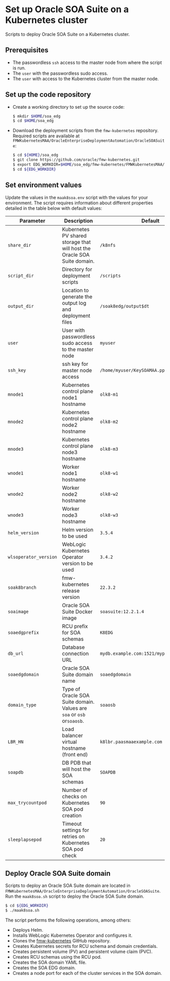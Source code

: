 # Set up Oracle SOA Suite on a Kubernetes cluster

Scripts to deploy Oracle SOA Suite on a Kubernetes cluster.

## Prerequisites

- The passwordless `ssh` access to the master node from where the script is run.
- The `user` with the passwordless sudo access.
- The `user` with access to the Kubernetes cluster from the master node.

## Set up the code repository

- Create a working directory to set up the source code:
  ```bash
  $ mkdir $HOME/soa_edg
  $ cd $HOME/soa_edg
  ```

- Download the deployment scripts from the `fmw-kubernetes` repository. Required scripts are available at `FMWKubernetesMAA/OracleEnterpriseDeploymentAutomation/OracleSOASuite`:

  ```bash
  $ cd ${HOME}/soa_edg
  $ git clone https://github.com/oracle/fmw-kubernetes.git
  $ export EDG_WORKDIR=$HOME/soa_edg/fmw-kubernetes/FMWKubernetesMAA/OracleEnterpriseDeploymentAutomation/OracleSOASuite
  $ cd ${EDG_WORKDIR}
  ```

## Set environment values

Update the values in the `maak8soa.env` script with the values for your environment. The script requires information about different properties detailed in the table below with default values:

| Parameter | Description | Default |
| --- | --- | --- |
| `share_dir` | Kubernetes PV shared storage that will host the Oracle SOA Suite domain. | `/k8nfs` |
| `script_dir` | Directory for deployment scripts | `/scripts` |
| `output_dir` | Location to generate the output log and deployment files | `/soak8edg/output$dt` |
| `user` | User with passwordless sudo access to the master node| `myuser` |
| `ssh_key` | ssh key for master node access | `/home/myuser/KeySOAMAA.ppk` |
| `mnode1` | Kubernetes control plane node1 hostname | `olk8-m1` |
| `mnode2` | Kubernetes control plane node2 hostname | `olk8-m2` |
| `mnode3` | Kubernetes control plane node3 hostname | `olk8-m3` |
| `wnode1` | Worker node1 hostname | `olk8-w1` |
| `wnode2` | Worker node2 hostname | `olk8-w2` |
| `wnode3` | Worker node3 hostname | `olk8-w3` |
| `helm_version` | Helm version to be used | `3.5.4` |
| `wlsoperator_version` | WebLogic Kubernetes Operator version to be used | `3.4.2` |
| `soak8branch` | fmw-kubernetes release version | `22.3.2`  |
| `soaimage` | Oracle SOA Suite Docker image | `soasuite:12.2.1.4`  |
| `soaedgprefix` | RCU prefix for SOA schemas | `K8EDG`|
| `db_url` | Database connection URL | `mydb.example.com:1521/mypdb.example.com` |
| `soaedgdomain` | Oracle SOA Suite domain name | `soaedgdomain`|
| `domain_type` | Type of Oracle SOA Suite domain. Values are `soa` or `osb` or`soaosb`. | `soaosb` |
| `LBR_HN` | Load balancer virtual hostname (front end) | `k8lbr.paasmaaexample.com` |
| `soapdb` | DB PDB that will host the SOA schemas | `SOAPDB`|
| `max_trycountpod` | Number of checks on Kubernetes SOA pod creation | `90` |
| `sleeplapsepod` | Timeout settings for retries on Kubernetes SOA pod check | `20` |

## Deploy Oracle SOA Suite domain

Scripts to deploy an Oracle SOA Suite domain are located in `FMWKubernetesMAA/OracleEnterpriseDeploymentAutomation/OracleSOASuite`. Run the `maak8soa.sh` script to deploy the Oracle SOA Suite domain.

``` bash
$ cd ${EDG_WORKDIR}
$ ./maak8soa.sh
```

The script performs the following operations, among others:
- Deploys Helm.
- Installs WebLogic Kubernetes Operator and configures it.
- Clones the [fmw-kubernetes](https://github.com/oracle/fmw-kubernetes) GitHub repository.
- Creates Kubernetes secrets for RCU schema and domain credentials.
- Creates persistent volume (PV) and persistent volume claim (PVC).
- Creates RCU schemas using the RCU pod.
- Creates the SOA domain YAML file.
- Creates the SOA EDG domain.
- Creates a node port for each of the cluster services in the SOA domain.

